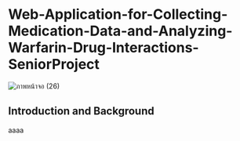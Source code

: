 # Web-Application-for-Collecting-Medication-Data-and-Analyzing-Warfarin-Drug-Interactions-SeniorProject
![ภาพหน้าจอ (26)](https://user-images.githubusercontent.com/99718534/188811936-62bf4218-b69b-412b-8445-7bfc0c5d0dc4.png)
## Introduction and Background
aaaa
